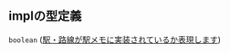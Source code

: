 ## implの型定義

`boolean` ([駅・路線が駅メモに実装されているか表現します](station-駅オブジェクト-properties-駅路線が駅メモに実装されているか表現します.md))
